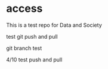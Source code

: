 # access

This is a test repo for Data and Society

test git push and pull

git branch test

4/10 test push and pull
